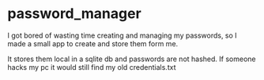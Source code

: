 # password_manager
I got bored of wasting time creating and managing my passwords, so I made a small app to create and store them form me.

It stores them local in a sqlite db and passwords are not hashed. If someone hacks my pc it would still find my old credentials.txt
